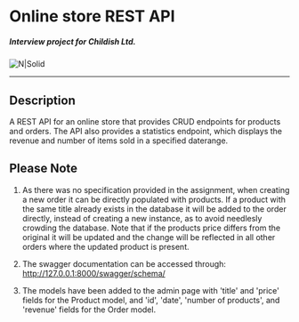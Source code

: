 # Online store REST API
##### _Interview project for Childish Ltd._

![N|Solid](https://www.childish.eu/img/logo-gray.png)

---
## Description
A REST API for an online store that provides CRUD endpoints for products 
and orders. The API also provides a statistics endpoint, which displays the
revenue and number of items sold in a specified daterange.

## Please Note
1. As there was no specification provided in the assignment, when creating 
a new order it can be directly populated with products. 
If a product with the same title already exists in the database it 
will be added to the order directly, instead of creating a new instance, as 
to avoid needlesly crowding the database. Note that if the products price 
differs from the original it will be updated and the change will be reflected 
in all other orders where the updated product is present.

2. The swagger documentation can be accessed through: http://127.0.0.1:8000/swagger/schema/

3. The models have been added to the admin page with 'title' and 'price' fields for 
the Product model, and 'id', 'date', 'number of products', and 'revenue' fields
for the Order model.
